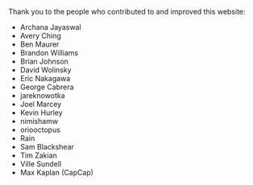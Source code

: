 Thank you to the people who contributed to and improved this website:
- Archana Jayaswal
- Avery Ching
- Ben Maurer
- Brandon Williams
- Brian Johnson
- David Wolinsky
- Eric Nakagawa
- George Cabrera
- jareknowotka
- Joel Marcey
- Kevin Hurley
- nimishamw
- oriooctopus
- Rain
- Sam Blackshear
- Tim Zakian
- Ville Sundell
- Max Kaplan (CapCap)
